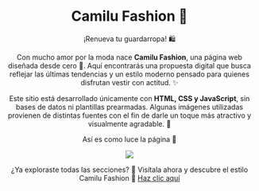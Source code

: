 <h1 align = "center">Camilu Fashion 🛒</h1>

<p align="center">¡Renueva tu guardarropa! 🛍️</p>

<p align="center">
Con mucho amor por la moda nace <b>Camilu Fashion</b>, una página web diseñada desde cero 💃.  
Aquí encontrarás una propuesta digital que busca reflejar las últimas tendencias y un estilo moderno pensado para quienes disfrutan vestir con actitud. ✨
</p>

<p align="center">
Este sitio está desarrollado únicamente con <b>HTML, CSS y JavaScript</b>, sin bases de datos ni plantillas prearmadas.  
Algunas imágenes utilizadas provienen de distintas fuentes con el fin de darle un toque más atractivo y visualmente agradable. 🖤
</p>

<p align="center">
Así es como luce la página 🤩
</p>

<p align="center">
<img src="https://user-images.githubusercontent.com/47295558/76738138-11372680-6790-11ea-82c6-c27a9c2b7b68.gif">
</p>

<p align="center">
¿Ya exploraste todas las secciones? 🧐  
Visítala ahora y descubre el estilo Camilu Fashion 🥳  
<a href="[https://singh-shivani.github.io/Merlin-Fashion/](https://svallejo117.github.io/)">Haz clic aquí</a>
</p>
